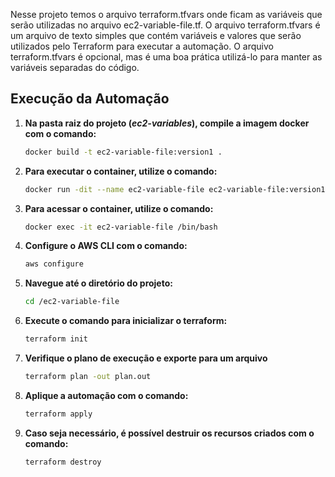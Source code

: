 Nesse projeto temos o arquivo terraform.tfvars onde ficam as variáveis que serão utilizadas no arquivo ec2-variable-file.tf. O arquivo terraform.tfvars é um arquivo de texto simples que contém variáveis e valores que serão utilizados pelo Terraform para executar a automação. O arquivo terraform.tfvars é opcional, mas é uma boa prática utilizá-lo para manter as variáveis separadas do código.
## Execução da Automação
1. **Na pasta raiz do projeto (*ec2-variables*), compile a imagem docker com o comando:**
    ```bash
    docker build -t ec2-variable-file:version1 .
    ```

2. **Para executar o container, utilize o comando:**
    ```bash
    docker run -dit --name ec2-variable-file ec2-variable-file:version1 /bin/bash
    ```

3. **Para acessar o container, utilize o comando:**
    ```bash
    docker exec -it ec2-variable-file /bin/bash
    ```

4. **Configure o AWS CLI com o comando:**
    ```bash
    aws configure
    ```

5. **Navegue até o diretório do projeto:**
    ```bash
    cd /ec2-variable-file
    ```

6. **Execute o comando para inicializar o terraform:**
    ```bash
    terraform init
    ```
7. **Verifique o plano de execução e exporte para um arquivo**
    ```bash
    terraform plan -out plan.out
    ```

8. **Aplique a automação com o comando:**
    ```bash
    terraform apply
    ```

9. **Caso seja necessário, é possível destruir os recursos criados com o comando:**
    ```bash
    terraform destroy
    ```